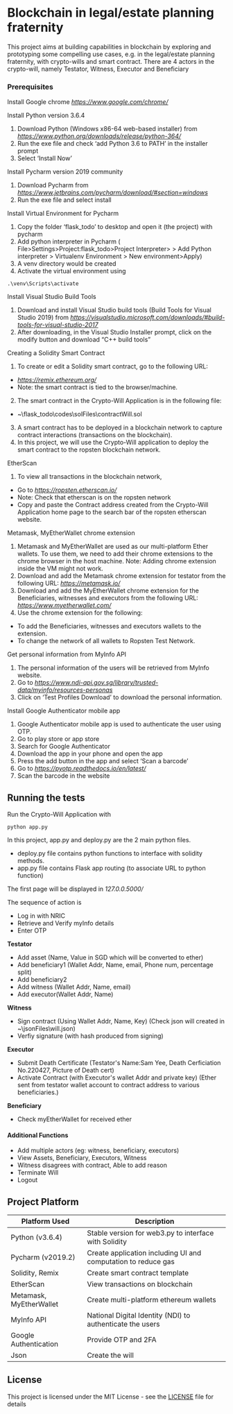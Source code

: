 # Blockchain in legal/estate planning fraternity

This project aims at building capabilities in blockchain by exploring and prototyping some compelling use cases, e.g. in the legal/estate planning fraternity, with crypto-wills and smart contract.
There are 4 actors in the crypto-will, namely Testator, Witness, Executor and Beneficiary

### Prerequisites

Install Google chrome
*https://www.google.com/chrome/*

Install Python version 3.6.4
1.	Download Python (Windows x86-64 web-based installer)
from *https://www.python.org/downloads/release/python-364/*
2.	Run the exe file and check ‘add Python 3.6 to PATH’ in the installer prompt
3.	Select ‘Install Now’

Install Pycharm version 2019 community
1.	Download Pycharm from *https://www.jetbrains.com/pycharm/download/#section=windows*
2.	Run the exe file and select install

Install Virtual Environment for Pycharm
1.	Copy the folder ‘flask_todo’ to desktop and open it (the project) with pycharm
2.	Add python interpreter in Pycharm ( File>Settings>Project:flask_todo>Project Interpreter>  > Add Python interpreter > Virtualenv Environment > New environment>Apply)
3.  A venv directory would be created
4.  Activate the virtual environment using 
```
.\venv\Scripts\activate
```

Install Visual Studio Build Tools
1.	Download and install Visual Studio build tools (Build Tools for Visual Studio 2019) from
*https://visualstudio.microsoft.com/downloads/#build-tools-for-visual-studio-2017*
2.  After downloading, in the Visual Studio Installer prompt, click on the modify button and download “C++ build tools”

Creating a Solidity Smart Contract
1.	To create or edit a Solidity smart contract, go to the following URL:
* *https://remix.ethereum.org/*
* Note: the smart contract is tied to the browser/machine.
2.	The smart contract in the Crypto-Will Application is in the following file:
*	~\flask_todo\codes\solFiles\contractWill.sol
3.	A smart contract has to be deployed in a blockchain network to capture contract interactions (transactions on the blockchain).
4.	In this project, we will use the Crypto-Will application to deploy the smart contract to the ropsten blockchain network. 

EtherScan
1.	To view all transactions in the blockchain network,
*	 Go to *https://ropsten.etherscan.io/*
*	Note:  Check that etherscan is on the ropsten network
*	Copy and paste the Contract address created from the Crypto-Will Application home page to the search bar of the ropsten etherscan website.

Metamask, MyEtherWallet chrome extension
1.	Metamask and MyEtherWallet are used as our multi-platform Ether wallets. To use them, we need to add their chrome extensions to the chrome browser in the host machine. 
Note: Adding chrome extension inside the VM might not work.
2.	Download and add the Metamask chrome extension for testator from the following URL: *https://metamask.io/*
3.	Download and add the MyEtherWallet chrome extension for the Beneficiaries, witnesses and executors from the following URL: 
*https://www.myetherwallet.com/*
4.	Use the chrome extension for the following: 
*	To add the Beneficiaries, witnesses and executors wallets to the extension.
*	To change the network of all wallets to Ropsten Test Network.

Get personal information from MyInfo API
1.	The personal information of the users will be retrieved from MyInfo website.
2.	Go to *https://www.ndi-api.gov.sg/library/trusted-data/myinfo/resources-personas*
3.	Click on ‘Test Profiles Download’ to download the personal information.

Install Google Authenticator mobile app
1.	Google Authenticator mobile app is used to authenticate the user using OTP.
2.	Go to play store or app store
3.	Search for Google Authenticator
4.	Download the app in your phone and open the app
5.	Press the add button in the app and select ‘Scan a barcode’
6.	Go to *https://pyotp.readthedocs.io/en/latest/*
7.	Scan the barcode in the website

## Running the tests
Run the Crypto-Will Application with
```
python app.py
```
In this project, app.py and deploy.py are the 2 main python files.
*	deploy.py file contains python functions to interface with solidity methods.
*	app.py file contains Flask app routing (to associate URL to python function)

The first page will be displayed in *127.0.0.5000/*

The sequence of action is

* Log in with NRIC
* Retrieve and Verify myInfo details
* Enter OTP

**Testator**
* Add asset (Name, Value in SGD which will be converted to ether)
* Add beneficiary1 (Wallet Addr, Name, email, Phone num, percentage split)
* Add beneficiary2
* Add witness (Wallet Addr, Name, email)
* Add executor(Wallet Addr, Name)

**Witness**
* Sign contract (Using Wallet Addr, Name, Key)
(Check json will created in ~\jsonFiles\will.json)
* Verfiy signature (with hash produced from signing)

**Executor**
* Submit Death Certificate
(Testator's Name:Sam Yee, Death Cerficiation No.220427, Picture of Death cert)
* Activate Contract (with Executor's wallet Addr and private key)
(Ether sent from testator wallet account to contract address to various beneficiaries.)

**Beneficiary**
* Check myEtherWallet for received ether

#### Additional Functions
* Add multiple actors (eg: witness, beneficiary, executors)
* View Assets, Beneficiary, Executors, Witness
* Witness disagrees with contract, Able to add reason
* Terminate Will
* Logout

## Project Platform

Platform Used | Description
------------ | -------------
Python (v3.6.4)	| Stable version for web3.py to interface with Solidity
Pycharm (v2019.2)|Create application including UI and computation to reduce gas
Solidity, Remix|	Create smart contract template
EtherScan	|View transactions on blockchain
Metamask, MyEtherWallet	|Create multi-platform ethereum wallets
MyInfo API	|National Digital Identity (NDI) to authenticate the users
Google Authentication	|Provide OTP and 2FA
Json	|Create the will

## License

This project is licensed under the MIT License - see the [LICENSE](LICENSE.md) file for details


